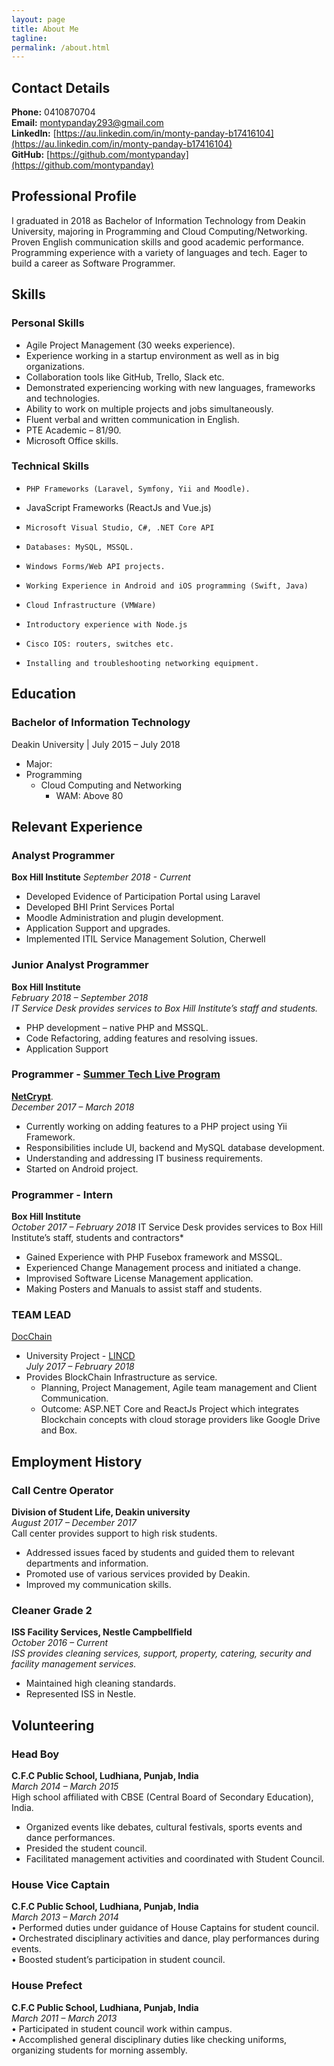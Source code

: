 ```yaml
---
layout: page
title: About Me
tagline:
permalink: /about.html
---
```


## Contact Details
**Phone:** 0410870704   
**Email:** [montypanday293@gmail.com](mailto:montypanday293@gmail.com)  
**LinkedIn:** [https://au.linkedin.com/in/monty-panday-b17416104](https://au.linkedin.com/in/monty-panday-b17416104)  
**GitHub:** [https://github.com/montypanday](https://github.com/montypanday)


## Professional Profile  

I graduated in 2018 as Bachelor of Information Technology from Deakin University, majoring in Programming and Cloud Computing/Networking. Proven English communication skills and good academic performance. Programming experience with a variety of languages and tech. Eager to build a career as Software Programmer.

## Skills  

### Personal Skills  
  -	Agile Project Management (30 weeks experience).  
  -	Experience working in a startup environment as well as in big organizations.  
  -	Collaboration tools like GitHub, Trello, Slack etc.  
  -	Demonstrated experiencing working with new languages, frameworks and technologies.    
  -	Ability to work on multiple projects and jobs simultaneously.  
  -	Fluent verbal and written communication in English.
  - PTE Academic – 81/90.
  -	Microsoft Office skills.


### Technical Skills 
-	  PHP Frameworks (Laravel, Symfony, Yii and Moodle). 
-   JavaScript Frameworks (ReactJs and Vue.js)
-	  Microsoft Visual Studio, C#, .NET Core API
-	  Databases: MySQL, MSSQL.  
-	  Windows Forms/Web API projects.    
-	  Working Experience in Android and iOS programming (Swift, Java)  
-	  Cloud Infrastructure (VMWare)  
-	  Introductory experience with Node.js
-	  Cisco IOS: routers, switches etc.  
-	  Installing and troubleshooting networking equipment.  


## Education

### Bachelor of Information Technology  
Deakin University | July 2015 – July 2018   

-	Major:    
  - Programming  
	- Cloud Computing and Networking  
	   - WAM: Above 80  


## Relevant Experience

### Analyst Programmer

**Box Hill Institute**
*September 2018 - Current*
- Developed Evidence of Participation Portal using Laravel
- Developed BHI Print Services Portal
- Moodle Administration and plugin development.
- Application Support and upgrades.
- Implemented ITIL Service Management Solution, Cherwell


### Junior Analyst Programmer

**Box Hill Institute**						
*February 2018 – September 2018*  
*IT Service Desk provides services to Box Hill Institute’s staff and students.*  
-	PHP development – native PHP and MSSQL.  
-	Code Refactoring, adding features and resolving issues.
- Application Support

### Programmer - [Summer Tech Live Program](https://www.vic.gov.au/summertechlive.html)

**[NetCrypt](https://netcrypt.com/)**.  
*December 2017 – March 2018*  

- Currently working on adding features to a PHP project using Yii Framework.  
-	Responsibilities include UI, backend and MySQL database development.  
-	Understanding and addressing IT business requirements.  
-	Started on Android project.  

### Programmer - Intern  
**Box Hill Institute**  
*October 2017 – February 2018*
IT Service Desk provides services to Box Hill Institute’s staff, students and contractors*  
-	Gained Experience with PHP Fusebox framework and MSSQL.  
-	Experienced Change Management process and initiated a change.  
-	Improvised Software License Management application.  
-	Making Posters and Manuals to assist staff and students.  

### TEAM LEAD  
[DocChain](https://montypanday.github.io/DocChain/)
 - University Project - [LINCD](https://www.lincd.co/)  
*July 2017 – February 2018*  
- Provides BlockChain Infrastructure as service.
	 - Planning, Project Management, Agile team management and Client Communication.  
    - Outcome: ASP.NET Core and ReactJs Project which integrates Blockchain concepts with cloud storage providers like Google Drive and Box.


## Employment History

### Call Centre Operator  
**Division of Student Life, Deakin university**  
*August 2017 – December 2017*  
Call center provides support to high risk students.  
-	Addressed issues faced by students and guided them to relevant departments and information.  
-	Promoted use of various services provided by Deakin.  
-	Improved my communication skills.  


### Cleaner Grade 2   
**ISS Facility Services, Nestle Campbellfield**   
*October 2016 – Current  
ISS provides cleaning services, support, property,
catering, security and facility management services.*
-	Maintained high cleaning standards.  
-	Represented ISS in Nestle.


## Volunteering

### Head Boy  
**C.F.C Public School, Ludhiana, Punjab, India**  
*March 2014 – March 2015*  
High school affiliated with CBSE (Central Board of Secondary Education), India.   
-	Organized events like debates, cultural festivals, sports events and dance performances.  
-	Presided the student council.  
-	Facilitated management activities and coordinated with Student Council.     

### House Vice Captain  
**C.F.C Public School, Ludhiana, Punjab, India**   
*March 2013 – March 2014*  
•	Performed duties under guidance of House Captains for student council.  
•	Orchestrated disciplinary activities and dance, play performances during events.   
•	Boosted student’s participation in student council.

### House Prefect  
**C.F.C Public School, Ludhiana, Punjab, India**  
*March 2011 – March 2013*  
•	Participated in student council work within campus.  
•	Accomplished general disciplinary duties like checking uniforms, organizing students for morning assembly.      
